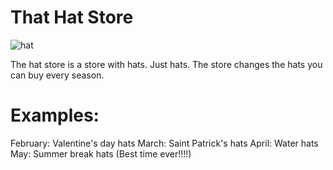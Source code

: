 # That Hat Store
![hat](https://github.com/HHHummus/ThatHatStore-Web/assets/152762828/89e948cb-0d57-4f3f-9bf9-3e88124944fc)

The hat store is a store with hats. Just hats. The store changes the hats you can buy every season. 
# Examples:
February: Valentine's day hats
March: Saint Patrick's hats
April: Water hats
May: Summer break hats (Best time ever!!!!)
